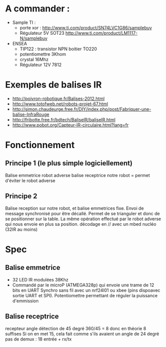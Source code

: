 # A commander : 
* Sample TI :
  * porte xor : http://www.ti.com/product/SN74LVC1G86/samplebuy
  * Régulateur 5V SOT23 http://www.ti.com/product/LM1117-N/samplebuy
* ENSEA
  * TIP122 : transistor NPN boitier TO220
  * potentiomettre 3Khom
  * crystal 16Mhz
  * Régulateur 12V 7812


# Exemples de balises IR
* http://poivron-robotique.fr/Balises-2012.html
* http://www.totofweb.net/robots-projet-67.html
* http://simon.chaudeurge.free.fr/DIY/index.php/post/Fabriquer-une-balise-InfraRouge
* http://fribotte.free.fr/bdtech/BaliseIR/baliseIR.html
* http://www.pobot.org/Capteur-IR-circulaire.html?lang=fr


# Fonctionnement 

## Principe 1 (le plus simple logiciellement)
Balise emmetrice robot adverse
balise receptrice notre robot = permet d'éviter le robot adverse


## Principe 2
Balise reception sur notre robot, et balise emmetrices fixe.
Envoi de message synchronisé pour être décallé. Permet de se trianguler et donc de se positionner sur la table.
La même opération effectué par le robot adverse qui nous envoie en plus sa position.
décodage en // avec un mbed nucléo (32IR au moins)

# Spec
## Balise emmetrice
* 32 LED IR modulées 38Khz
* Commandé par le microP (ATMEGA328p) qui envoie une trame de 12 bits en UART
Synchro sans fil avec un nrf24l01 ou xbee (pins dispoavec sortie UART et SPI).
Potentiomettre permettant de réguler la puissance d'emmission


## Balise receptrice
recepteur angle détection de 45 degré 360/45 = 8 donc en théorie 8 suffises
Si on en met 15, cela fait comme s'ils avaient un angle de 24 degré
pas de demux : 18 entrée + rx/tx





